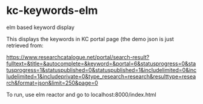 # kc-keywords-elm

elm based keyword display

This displays the keywords in KC portal page (the demo json is just retrieved from:

https://www.researchcatalogue.net/portal/search-result?fulltext=&title=&autocomplete=&keyword=&portal=6&statusprogress=0&statusprogress=1&statuspublished=0&statuspublished=1&includelimited=0&includelimited=1&includeprivate=0&type_research=research&resulttype=research&format=json&limit=250&page=0

To run, use elm reactor and go to localhost:8000/index.html
